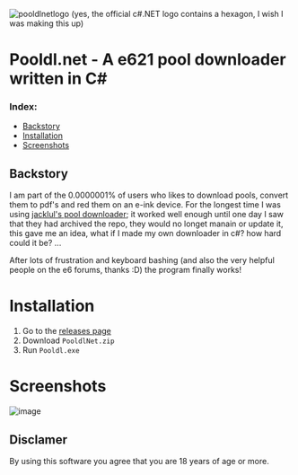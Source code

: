 ![pooldlnetlogo](https://user-images.githubusercontent.com/30276916/221160656-ef1a42c8-9f13-41cc-a558-cd7c6c8c652b.png)
(yes, the official c#.NET logo contains a hexagon, I wish I was making this up)
# Pooldl.net - A e621 pool downloader written in C#

### Index:
- [Backstory](#backstory)
- [Installation](#installation)
- [Screenshots](#screenshots)

## Backstory
I am part of the 0.0000001% of users who likes to download pools, convert them to pdf's and red them on an e-ink device. For the longest time I was using [jacklul's pool downloader](https://github.com/jacklul/e621-Pool-Downloader); it worked well enough until one day I saw that they had archived the repo, they would no longet manain or update it, this gave me an idea, what if I made my own downloader in c#? how hard could it be? ...

After lots of frustration and keyboard bashing (and also the very helpful people on the e6 forums, thanks :D) the program finally works!

# Installation

1. Go to the [releases page](https://github.com/Vilagamer999/Pooldl.net/releases)
2. Download `PooldlNet.zip`
3. Run `Pooldl.exe`

# Screenshots
![image](https://user-images.githubusercontent.com/30276916/219872664-8e2a13a1-68ba-424a-8f20-55843f24e814.png)

## Disclamer
By using this software you agree that you are 18 years of age or more.
